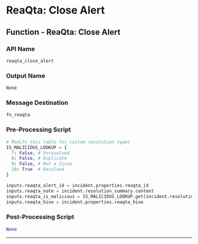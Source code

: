 <!--
    DO NOT MANUALLY EDIT THIS FILE
    THIS FILE IS AUTOMATICALLY GENERATED WITH resilient-sdk codegen
-->

# ReaQta: Close Alert

## Function - ReaQta: Close Alert

### API Name
`reaqta_close_alert`

### Output Name
`None`

### Message Destination
`fn_reaqta`

### Pre-Processing Script
```python
# Modify this table for custom resolution types
IS_MALICIOUS_LOOKUP = {
  7: False, # Unresolved
  8: False, # Duplicate
  9: False, # Not a Issue
  10: True  # Resolved
}

inputs.reaqta_alert_id = incident.properties.reaqta_id
inputs.reaqta_note = incident.resolution_summary.content
inputs.reaqta_is_malicious = IS_MALICIOUS_LOOKUP.get(incident.resolution_id, False) # if resolution_id is not found, set to not malicious
inputs.reaqta_hive = incident.properties.reaqta_hive
```

### Post-Processing Script
```python
None
```

---

